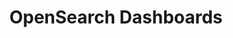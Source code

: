 ---
role: ui
title: OpenSearch Dashboards
artifact_id: opensearch-dashboards
architecture: x64
platform: linux
type: rpm
artifact_url: https://artifacts.opensearch.org/releases/bundle/opensearch-dashboards/1.3.3/opensearch-dashboards-1.3.3-linux-x64.rpm
version: 1.3.3
category: opensearch-dashboards
slug: opensearch-dashboards-1.3.3-linux-x64-rpm
signature: https://artifacts.opensearch.org/releases/bundle/opensearch-dashboards/1.3.3/opensearch-dashboards-1.3.3-linux-x64.rpm.sig
guide: https://opensearch.org/docs/latest/opensearch/install/rpm
---